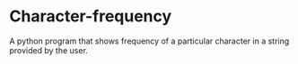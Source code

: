 # Character-frequency
A python program that shows frequency of a particular character in a string provided by the user.
